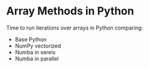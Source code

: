 # Array Methods in Python
Time to run iterations over arrays in Python comparing:
- Base Python
- NumPy vectorized
- Numba in sereis
- Numba in parallel
